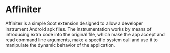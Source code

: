 # Affiniter

Affiniter is a simple Soot extension designed to allow a developer instrument Android apk files.
The instrumentation works by means of introducing extra code into the original file, which make 
the app accept and read command line arguments, make a specific system call and use it to manipulate
the dynamic behavior of the application.
